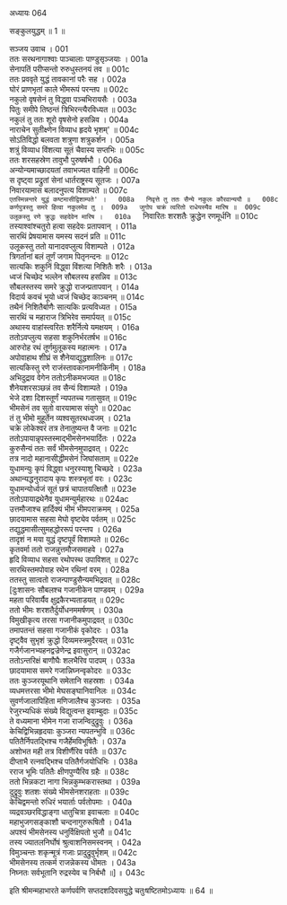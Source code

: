 अध्यायः 064

सङ्कुलयुद्धम् ॥ 1 ॥

सञ्जय उवाच ।	001  
ततः सरथनागाश्वाः पाञ्चालाः पाण्डुसृञ्जयाः ।	001a  
सेनापतिं परीप्सन्तो रुरुधुस्तनयं तव ॥	001c  
ततः प्रववृते युद्धं तावकानां परैः सह ।	002a  
घोरं प्राणभृतां काले भीमरूपं परन्तप ॥	002c  
नकुलो वृषसेनं तु विद्ध्वा पञ्चभिरायसैः ।	003a  
पितुः समीपे तिष्ठन्तं त्रिभिरन्त्यैरविध्यत ॥	003c  
नकुलं तु ततः शूरो वृषसेनो हसन्निव ।	004a  
नाराचेन सुतीक्ष्णेन विव्याध हृदये भृशम्' ॥	004c  
सोऽतिविद्धो बलवता शत्रुणा शत्रुकर्शन ।	005a  
शत्रुं विव्याध विंशत्या सूतं चैवास्य सप्तभिः ॥	005c  
ततः शरसहस्रेण तावुभौ पुरुषर्षभौ ।	006a  
अन्योन्यमाच्छादयतां तवाभज्यत वाहिनी ॥	006c  
स दृष्ट्वा प्रद्रुतां सेनां धार्तराष्ट्रस्य सूतजः ।	007a  
निवारयामास बलादनुपत्य विशाम्पते ॥	007c  
`एतस्मिन्नन्तरे युद्धं कष्टमासीद्विशाम्पते' ।	008a  
निवृत्ते तु ततः सैन्ये नकुलः कौरवान्ययौ ॥	008c  
कर्णपुत्रस्तु समरे हित्वा नकुलमेव तु ।	009a  
जुगोप चक्रं त्वरितो राधेयस्यैव मारिष ॥	009c  
उलूकस्तु रणे क्रुद्धः सहदेवेन मारिष ।	010a  
`निवारितः शरशतैः क्रुद्धेन रणमूर्धनि ॥	010c  
तस्याश्वांश्चतुरो हत्वा सहदेवः प्रतापवान् ।	011a  
सारथिं प्रेषयामास यमस्य सदनं प्रति ॥	011c  
उलूकस्तु ततो यानादवप्लुत्य विशाम्पते ।	012a  
त्रिगर्तानां बलं तूर्णं जगाम पितृनन्दनः ॥	012c  
सात्यकिः शकुनिं विद्ध्वा विंशत्या निशितैः शरैः ।	013a  
ध्वजं चिच्छेद भल्लेन सौबलस्य हसन्निव ॥	013c  
सौबलस्तस्य समरे क्रुद्धो राजन्प्रतापवान् ।	014a  
विदार्य कवचं भूयो ध्वजं चिच्छेद काञ्चनम् ॥	014c  
तथैनं निशितैर्बाणैः सात्यकिः प्रत्यविध्यत ।	015a  
सारथिं च महाराज त्रिभिरेव समार्पयत् ॥	015c  
अथास्य वाहांस्त्वरितः शरैर्नित्ये यमक्षयम् ।	016a  
ततोऽवप्लुत्य सहसा शकुनिर्भरतर्षभ ॥	016c  
आरुरोह रथं तूर्णमुलूकस्य महात्मनः ।	017a  
अपोवाहाथ शीघ्रं स शैनेयाद्युद्धशालिनः ॥	017c  
सात्यकिस्तु रणे राजंस्तावकानामनीकिनीम् ।	018a  
अभिदुद्राव वेगेन ततोऽनीकमभज्यत ॥	018c  
शैनेयशरसञ्छन्नं तव सैन्यं विशाम्पते ।	019a  
भेजे दशा दिशस्तूर्णं न्यपतच्च गतासुवत् ॥	019c  
भीमसेनं तव सुतो वारयामास संयुगे ॥	020ac  
तं तु भीमो मुहूर्तेन व्यश्वसूतरथध्वजम् ।	021a  
चक्रे लोकेश्वरं तत्र तेनातुष्यन्त वै जनाः ॥	021c  
ततोऽपायान्नृपस्तस्माद्भीमसेनभयार्दितः ।	022a  
कुरुसैन्यं ततः सर्वं भीमसेनमुपाद्रवत् ।	022c  
तत्र नादो महानासीद्धीमसेनं जिघांसताम् ॥	022e  
युधामन्युः कृपं विद्ध्वा धनुरस्याशु चिच्छदे ।	023a  
अथान्यद्धनुरादाय कृपः शस्त्रभृतां वरः ।	023c  
युधामन्योर्ध्वजं सूतं छत्रं चापातयत्क्षितौ ॥	023e  
ततोऽपायाद्रथेनैव युधामन्युर्महारथः ॥	024ac  
उत्तमौजाश्च हार्दिक्यं भीमं भीमपराक्रमम् ।	025a  
छादयामास सहसा मेघो वृष्ट्येव पर्वतम् ॥	025c  
तद्युद्धमासीत्सुमहद्धोररूपं परन्तप ।	026a  
तादृशं न मया युद्धं दृष्टपूर्वं विशाम्पते ॥	026c  
कृतवर्मा ततो राजन्नुत्तमौजसमाहवे ।	027a  
हृदि विव्याध सहसा रथोपस्थ उपाविशत् ॥	027c  
सारथिस्तमपोवाह रथेन रथिनां वरम् ।	028a  
ततस्तु सात्वतो राजन्पाण्डुसैन्यमभिद्रवत् ॥	028c  
[दुःशासनः सौबलश्च गजानीकेन पाण्डवम् ।	029a  
महता परिवार्यैव क्षुद्रकैरभ्यताडयत् ॥	029c  
ततो भीमः शरशतैर्दुर्योधनममर्षणम् ।	030a  
विमुखीकृत्य तरसा गजानीकमुपाद्रवत् ॥	030c  
तमापतन्तं सहसा गजानीकं वृकोदरः ।	031a  
दृष्ट्वैव सुभृशं क्रुद्धो दिव्यमस्त्रमुदैरयत् ॥	031c  
गजैर्गजानभ्यहनद्वज्रेणेन्द्र इवासुरान् ॥	032ac  
ततोऽन्तरिक्षं बाणौघैः शलभैरिव पादपम् ।	033a  
छादयामास समरे गजान्निघ्नन्वृकोदरः ॥	033c  
ततः कुञ्जरयूथानि समेतानि सहस्रशः ।	034a  
व्यधमत्तरसा भीमो मेघसङ्घानिवानिलः ॥	034c  
सुवर्णजालापिहिता मणिजालैश्च कुञ्जराः ।	035a  
रेजुरभ्यधिकं संख्ये विद्युत्वन्त इवाम्बुदाः ॥	035c  
ते वध्यमाना भीमेन गजा राजन्विदुद्रुवुः ।	036a  
केचिद्विभिन्नहृदयाः कुञ्जरा न्यपतन्भुवि ॥	036c  
पतितैर्निपतद्भिश्च गजैर्हेमविभूषितैः ।	037a  
अशोभत मही तत्र विशीर्णैरिव पर्वतैः ॥	037c  
दीप्ताभै रत्नवद्भिश्च पतितैर्गजयोधिभिः ।	038a  
रराज भूमिः पतितैः क्षीणपुण्यैरिव ग्रहैः ॥	038c  
ततो भिन्नकटा नागा भिन्नकुम्भकरास्तथा ।	039a  
दुद्रुवुः शतशः संख्ये भीमसेनशराहताः ॥	039c  
केचिद्वमन्तो रुधिरं भयार्ताः पर्वतोपमाः ।	040a  
व्यद्रवञ्छरविद्धाङ्गा धातुचित्रा इवाचलाः ॥	040c  
महाभुजगसङ्काशौ चन्दनागुरुरूषितौ ।	041a  
अपश्यं भीमसेनस्य धनुर्विक्षिपतो भुजौ ॥	041c  
तस्य ज्यातलनिर्घोषं श्रुत्वाशनिसमस्वनम् ।	042a  
विमुञ्चन्तः शकृन्मूत्रं गजाः प्रादुद्रुवुर्भृशम् ॥	042c  
भीमसेनस्य तत्कर्म राजन्नेकस्य धीमतः ।	043a  
निघ्नतः सर्वभूतानि रुद्रस्येव च निर्बभौ ॥] ॥	043c  

इति श्रीमन्महाभारते कर्णपर्वणि सप्तदशदिवसयुद्धे चतुःषष्टितमोऽध्यायः ॥ 64 ॥
